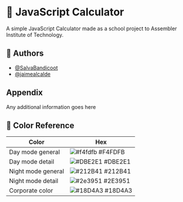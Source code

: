 
# 🧮 JavaScript Calculator

A simple JavaScript Calculator made as a school project to Assembler Institute of Technology.
## 👤 Authors

- [@SalvaBandicoot](https://github.com/SalvaBandicoot)
- [@jaimealcalde](jaimealcalde)

  
## Appendix

Any additional information goes here

  ## 🎨 Color Reference

| Color             | Hex                                                                |
| ----------------- | ------------------------------------------------------------------ |
| Day mode general | ![#f4fdfb](https://via.placeholder.com/10/000000?text=+) #F4FDFB |
| Day mode detail | ![#DBE2E1](https://via.placeholder.com/10/DBE2E1?text=+) #DBE2E1 |
| Night mode general | ![#212B41](https://via.placeholder.com/10/212B41?text=+) #212B41 |
| Night mode detail | ![#2e3951](https://via.placeholder.com/10/2e3951?text=+) #2E3951 |
| Corporate color | ![#18D4A3](https://via.placeholder.com/10/18D4A3?text=+) #18D4A3 |

